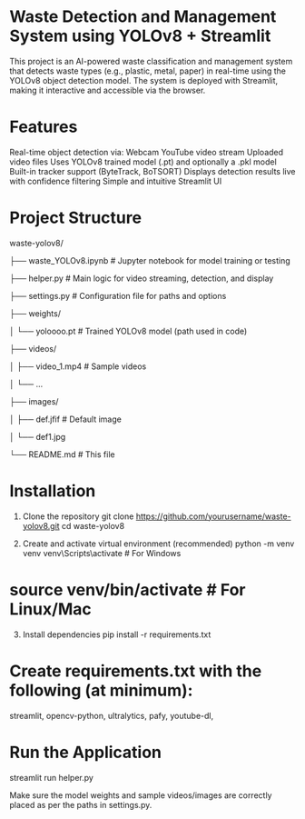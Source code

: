 # Waste Detection and Management System using YOLOv8 + Streamlit
This project is an AI-powered waste classification and management system that detects waste types (e.g., plastic, metal, paper) in real-time using the YOLOv8 object detection model. The system is deployed with Streamlit, making it interactive and accessible via the browser.

# Features
Real-time object detection via:
Webcam
YouTube video stream
Uploaded video files
Uses YOLOv8 trained model (.pt) and optionally a .pkl model
Built-in tracker support (ByteTrack, BoTSORT)
Displays detection results live with confidence filtering
Simple and intuitive Streamlit UI

# Project Structure

waste-yolov8/

├── waste_YOLOv8.ipynb        # Jupyter notebook for model training or testing

├── helper.py                 # Main logic for video streaming, detection, and display

├── settings.py               # Configuration file for paths and options

├── weights/

│   └── yoloooo.pt            # Trained YOLOv8 model (path used in code)

├── videos/

│   ├── video_1.mp4           # Sample videos

│   └── ...

├── images/

│   ├── def.jfif              # Default image

│   └── def1.jpg

└── README.md                 # This file


# Installation
1. Clone the repository
git clone https://github.com/yourusername/waste-yolov8.git
cd waste-yolov8

3. Create and activate virtual environment (recommended)
python -m venv venv
venv\Scripts\activate       # For Windows
# source venv/bin/activate  # For Linux/Mac

3. Install dependencies
pip install -r requirements.txt

# Create requirements.txt with the following (at minimum):
streamlit,
opencv-python,
ultralytics,
pafy,
youtube-dl,

# Run the Application
streamlit run helper.py

Make sure the model weights and sample videos/images are correctly placed as per the paths in settings.py.

